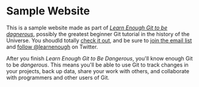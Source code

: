 # Sample Website

This is a sample website made as part of [*Learn Enough Git to be dagnerous*](https://www.learnenough.com/git-tutorial), possibly the greatest beginner Git tutorial in the history of the Universe. You shoudld totally [check it out](https://www.learnenough.com/git-tutorial), and be sure to [join the email list](http://learnenough.com/#email_list) and [follow @learnenough](http://twitter.com/learnenough) on Twitter. 

After you finish *Learn Enough Git to Be Dangerous*, you'll know enough Git to be *dangerous*. This means you'll be able to use Git to track changes in your projects, back up data, share your work with others, and collaborate with programmers and other users of Git.